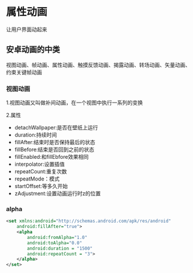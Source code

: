 # 属性动画

让用户界面动起来

## 安卓动画的中类

视图动画、帧动画、属性动画、触摸反馈动画、揭露动画、转场动画、矢量动画、约束关键帧动画

### 视图动画

1.视图动画又叫做补间动画，在一个视图中执行一系列的变换

2.属性

- detachWallpaper:是否在壁纸上运行
- duration:持续时间
- fillAfter:结束时是否保持最后的状态
- fillBefore:结束是否回到之前的状态
- fillEnabled:和fillEbfore效果相同
- interpolator:设置插值
- repeatCount:重复次数
- repeatMode：模式
- startOffset:等多久开始
- zAdjustment:设置动画运行时z的位置

### alpha

```xml
<set xmlns:android="http://schemas.android.com/apk/res/android"
    android:fillAfter="true">
    <alpha
        android:fromAlpha="1.0"
        android:toAlpha="0.0"
        android:duration = "1500"
        android:repeatCount = "3">
    </alpha>
</set>
```





































